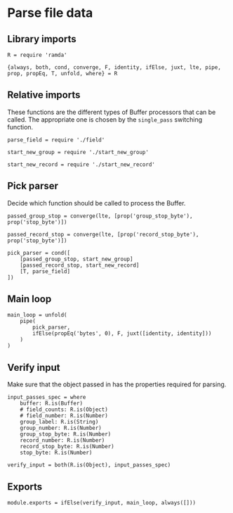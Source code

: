 # Parse file data

## Library imports

	R = require 'ramda'

	{always, both, cond, converge, F, identity, ifElse, juxt, lte, pipe, prop, propEq, T, unfold, where} = R


## Relative imports

These functions are the different types of Buffer processors that can be called.
The appropriate one is chosen by the `single_pass` switching function.

	parse_field = require './field'

	start_new_group = require './start_new_group'

	start_new_record = require './start_new_record'


## Pick parser

Decide which function should be called to process the Buffer.

	passed_group_stop = converge(lte, [prop('group_stop_byte'), prop('stop_byte')])

	passed_record_stop = converge(lte, [prop('record_stop_byte'), prop('stop_byte')])

	pick_parser = cond([
		[passed_group_stop, start_new_group]
		[passed_record_stop, start_new_record]
		[T, parse_field]
	])


## Main loop

	main_loop = unfold(
		pipe(
			pick_parser,
			ifElse(propEq('bytes', 0), F, juxt([identity, identity]))
		)
	)


## Verify input

Make sure that the object passed in has the properties required for parsing.

	input_passes_spec = where
		buffer: R.is(Buffer)
		# field_counts: R.is(Object)
		# field_number: R.is(Number)
		group_label: R.is(String)
		group_number: R.is(Number)
		group_stop_byte: R.is(Number)
		record_number: R.is(Number)
		record_stop_byte: R.is(Number)
		stop_byte: R.is(Number)

	verify_input = both(R.is(Object), input_passes_spec)


## Exports

	module.exports = ifElse(verify_input, main_loop, always([]))
